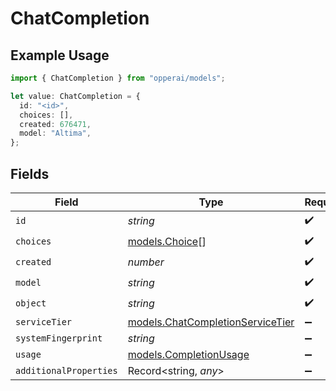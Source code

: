# ChatCompletion

## Example Usage

```typescript
import { ChatCompletion } from "opperai/models";

let value: ChatCompletion = {
  id: "<id>",
  choices: [],
  created: 676471,
  model: "Altima",
};
```

## Fields

| Field                                                                      | Type                                                                       | Required                                                                   | Description                                                                |
| -------------------------------------------------------------------------- | -------------------------------------------------------------------------- | -------------------------------------------------------------------------- | -------------------------------------------------------------------------- |
| `id`                                                                       | *string*                                                                   | :heavy_check_mark:                                                         | N/A                                                                        |
| `choices`                                                                  | [models.Choice](../models/choice.md)[]                                     | :heavy_check_mark:                                                         | N/A                                                                        |
| `created`                                                                  | *number*                                                                   | :heavy_check_mark:                                                         | N/A                                                                        |
| `model`                                                                    | *string*                                                                   | :heavy_check_mark:                                                         | N/A                                                                        |
| `object`                                                                   | *string*                                                                   | :heavy_check_mark:                                                         | N/A                                                                        |
| `serviceTier`                                                              | [models.ChatCompletionServiceTier](../models/chatcompletionservicetier.md) | :heavy_minus_sign:                                                         | N/A                                                                        |
| `systemFingerprint`                                                        | *string*                                                                   | :heavy_minus_sign:                                                         | N/A                                                                        |
| `usage`                                                                    | [models.CompletionUsage](../models/completionusage.md)                     | :heavy_minus_sign:                                                         | N/A                                                                        |
| `additionalProperties`                                                     | Record<string, *any*>                                                      | :heavy_minus_sign:                                                         | N/A                                                                        |